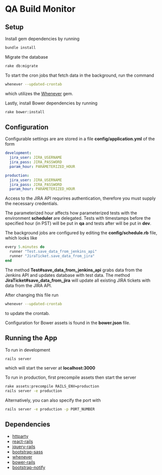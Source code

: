 # QA Build Monitor

## Setup

Install gem dependencies by running
```bash
bundle install
```

Migrate the database
```bash
rake db:migrate
```

To start the cron jobs that fetch data in the background, run the command
```bash
whenever --updated-crontab
```
which utilizes the [Whenever](https://github.com/javan/whenever) gem.

Lastly, install Bower dependencies by running
```bash
rake bower:install
```

## Configuration

Configurable settings are are stored in a file
**config/application.yml**
of the form

```yaml
development:
  jira_user: JIRA_USERNAME
  jira_pass: JIRA_PASSWORD
  param_hour: PARAMETERIZED_HOUR

production:
  jira_user: JIRA_USERNAME
  jira_pass: JIRA_PASSWORD
  param_hour: PARAMETERIZED_HOUR
```

Access to the JIRA API requrires authentication, therefore you must
supply the necessary credentials.

The parameterized hour affects how parameterized tests with the
environment **scheduler** are delegated. Tests with timestamps  before the specified hour (in PST) will
be put in **qa** and tests after will be put in **dev**.

The background jobs are configured by editing the **config/schedule.rb**
file, which looks like

```ruby
every 5.minutes do
  runner "Test.save_data_from_jenkins_api"
  runner "JiraTicket.save_data_from_jira"
end
```

The method **Test#save_data_from_jenkins_api** grabs data from the
Jenkins API and updates database with test data. The method
**JiraTicket#save_data_from_jira** will update all existing JIRA tickets
with data from the JIRA API.

After changing this file run
```bash
whenever --updated-crontab
```
to update the crontab.

Configuration for Bower assets is found in the **bower.json** file.

## Running the App
To run in development
```bash
rails server
```
which will start the server at **localhost:3000**

To run in production, first precompile assets then start the server
```bash
rake assets:precompile RAILS_ENV=production
rails server -e production
```
Alternatively, you can also specify the port with
```bash
rails server -e production -p PORT_NUMBER
```

## Dependencies

* [httparty](https://github.com/jnunemaker/httparty)
* [react-rails](https://github.com/reactjs/react-rails)
* [jquery-rails](https://github.com/rails/jquery-rails)
* [bootstrap-sass](https://github.com/twbs/bootstrap-sass)
* [whenever](https://github.com/javan/whenever)
* [bower-rails](https://github.com/rharriso/bower-rails)
* [bootstrap-notify](https://github.com/mouse0270/bootstrap-notify)
